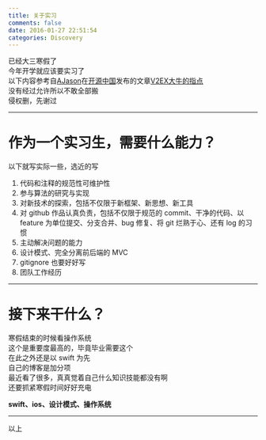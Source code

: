 ```yaml
---
title: 关于实习
comments: false
date: 2016-01-27 22:51:54
categories: Discovery
---
```

已经大三寒假了  
今年开学就应该要实习了  
以下内容参考自[AJason](//my.oschina.net/u/1440297)在[开源中国](//www.oschina.net/)发布的文章[V2EX大牛的指点](//my.oschina.net/u/1440297/blog/494690?fromerr=kUzDAUdz)  
没有经过允许所以不敢全部搬  
侵权删，先谢过  
***
# 作为一个实习生，需要什么能力？
以下就写实际一些，选近的写  
1. 代码和注释的规范性可维护性
2. 参与算法的研究与实现    
3. 对新技术的探索，包括不仅限于新框架、新思想、新工具
4. 对 github 作品认真负责，包括不仅限于规范的 commit、干净的代码、以 feature 为单位提交、分支合并、bug 修复、将 git 烂熟于心、还有 log 的习惯
5. 主动解决问题的能力  
6. 设计模式、完全分离前后端的 MVC    
7. gitignore 也要好好写  
8. 团队工作经历    
***
# 接下来干什么？
寒假结束的时候看操作系统  
这个是重要度最高的，毕竟毕业需要这个  
在此之外还是以 swift 为先  
自己的博客是加分项  
最近看了很多，真真觉着自己什么知识技能都没有啊  
还要抓紧寒假时间好好充电

**swift、ios、设计模式、操作系统**  

***
以上
